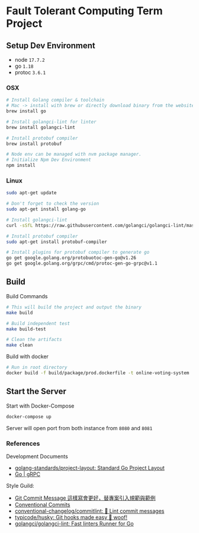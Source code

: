 # Fault Tolerant Computing Term Project

## Setup Dev Environment

- node `17.7.2`
- go `1.18`
- protoc `3.6.1`

### OSX
```sh
# Install Golang compiler & toolchain
# Mac -> install with brew or directly download binary from the website
brew install go

# Install golangci-lint for linter
brew install golangci-lint

# Install protobuf compiler
brew install protobuf

# Node env can be managed with nvm package manager.
# Initialize Npm Dev Environment
npm install
```

### Linux
```sh
sudo apt-get update

# Don't forget to check the version
sudo apt-get install golang-go

# Install golangci-lint
curl -sSfL https://raw.githubusercontent.com/golangci/golangci-lint/master/install.sh | sh -s -- -b $(go env GOPATH)/bin v1.45.2

# Install protobuf compiler
sudo apt-get install protobuf-compiler

# Install plugins for protobuf compiler to generate go
go get google.golang.org/protobuotoc-gen-go@v1.26
go get google.golang.org/grpc/cmd/protoc-gen-go-grpc@v1.1
```

## Build

Build Commands
```sh
# This will build the project and output the binary
make build

# Build independent test
make build-test

# Clean the artifacts
make clean
```

Build with docker
```sh
# Run in root directory
docker build -f build/package/prod.dockerfile -t online-voting-system .
```

## Start the Server

Start with Docker-Compose

```sh
docker-compose up
```

Server will open port from both instance from `8080` and `8081`

### References

Development Documents

- [golang-standards/project-layout: Standard Go Project Layout](https://github.com/golang-standards/project-layout)
- [Go | gRPC](https://grpc.io/docs/languages/go/)

Style Guild:

- [Git Commit Message 這樣寫會更好，替專案引入規範與範例](https://wadehuanglearning.blogspot.com/2019/05/commit-commit-commit-why-what-commit.html)
- [Conventional Commits](https://www.conventionalcommits.org/en/v1.0.0/#specification)
- [conventional-changelog/commitlint: 📓 Lint commit messages](https://github.com/conventional-changelog/commitlint)
- [typicode/husky: Git hooks made easy 🐶 woof!](https://github.com/typicode/husky)
- [golangci/golangci-lint: Fast linters Runner for Go](https://github.com/golangci/golangci-lint)
